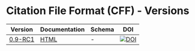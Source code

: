 ---
---

# Citation File Format (CFF) - Versions

|Version|Documentation|Schema|DOI|
|-|-|-|-|
|[0.9-RC1](/0.9-RC1/)|[HTML](/0.9-RC1/documentation/)|-|[![DOI](https://zenodo.org/badge/DOI/10.5281/zenodo.1003150.svg)](https://doi.org/10.5281/zenodo.1003150)|